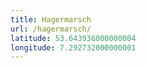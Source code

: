 ```yaml
---
title: Hagermarsch
url: /hagermarsch/
latitude: 53.643936000000004
longitude: 7.292732000000001
---
```

